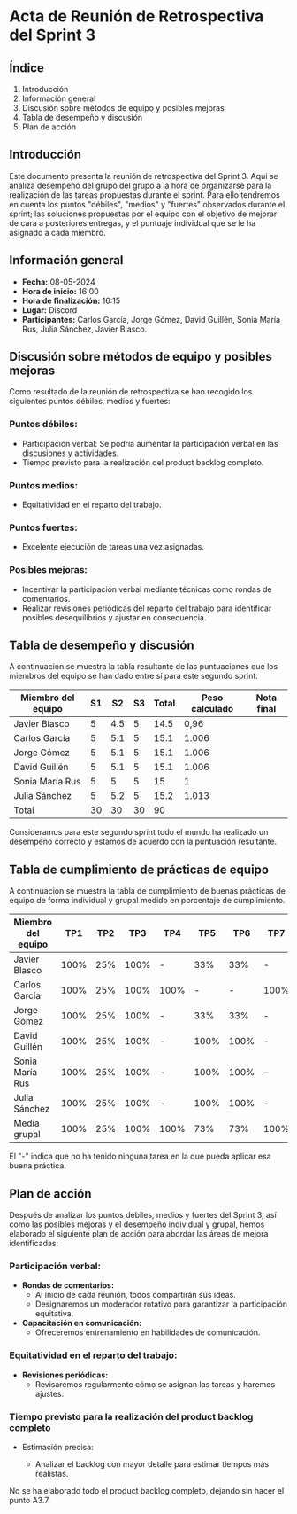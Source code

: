 # Acta de Reunión de Retrospectiva del Sprint 3

## Índice
1. Introducción
2. Información general
3. Discusión sobre métodos de equipo y posibles mejoras
4. Tabla de desempeño y discusión
5. Plan de acción

## Introducción
Este documento presenta la reunión de retrospectiva del Sprint 3. Aqui se analiza desempeño del grupo del grupo a la hora de organizarse para la realización de las tareas propuestas durante el sprint.
Para ello tendremos en cuenta los puntos "débiles", "medios" y "fuertes" observados durante el sprint; las soluciones propuestas por el equipo con el objetivo de mejorar de cara a posteriores entregas, y el puntuaje individual que se le ha asignado a cada miembro.

## Información general
- **Fecha:** 08-05-2024
- **Hora de inicio:** 16:00
- **Hora de finalización:** 16:15
- **Lugar:** Discord
- **Participantes:** Carlos García, Jorge Gómez, David Guillén, Sonia María Rus, Julia Sánchez, Javier Blasco.

## Discusión sobre métodos de equipo y posibles mejoras
Como resultado de la reunión de retrospectiva se han recogido los siguientes puntos débiles, medios y fuertes:

### Puntos débiles:
- Participación verbal: Se podría aumentar la participación verbal en las discusiones y actividades.
- Tiempo previsto para la realización del product backlog completo. 

### Puntos medios:
- Equitatividad en el reparto del trabajo.

### Puntos fuertes:
- Excelente ejecución de tareas una vez asignadas.

### Posibles mejoras:
- Incentivar la participación verbal mediante técnicas como rondas de comentarios.
- Realizar revisiones periódicas del reparto del trabajo para identificar posibles desequilibrios y ajustar en consecuencia.


## Tabla de desempeño y discusión
A continuación se muestra la tabla resultante de las puntuaciones que los miembros del equipo se han dado entre sí para
este segundo sprint.

| Miembro del equipo | S1 | S2  | S3 | Total |  Peso calculado | Nota final
|--------------------|----|-----|----|-------|-----------------|--------------
| Javier Blasco      |  5 | 4.5 |  5 |  14.5  |        0,96        |
| Carlos García      |  5 | 5.1 |  5 |  15.1 |        1.006     |
| Jorge Gómez        |  5 | 5.1 |  5 |  15.1 |        1.006     |
| David Guillén      |  5 | 5.1 |  5 |  15.1 |        1.006     |
| Sonia María Rus    |  5 | 5   |  5 |  15  |        1     |
| Julia Sánchez      |  5 | 5.2 |  5 |  15.2 |        1.013     |
| Total              | 30 | 30  |  30 |   90  |                 |

Consideramos para este segundo sprint todo el mundo ha realizado un desempeño correcto y estamos de acuerdo con la puntuación
resultante.

## Tabla de cumplimiento de prácticas de equipo
A continuación se muestra la tabla de cumplimiento de buenas prácticas de equipo de forma individual y grupal medido en porcentaje de cumplimiento.

| Miembro del equipo |  TP1 |  TP2 |  TP3 |  TP4 |  TP5 |  TP6 |  TP7 |
|--------------------|------|------|------|------|------|------|------|
| Javier Blasco      | 100% |  25% | 100% | - | 33% | 33% | - |
| Carlos García      | 100% |  25% | 100% | 100% | - | - | 100% |
| Jorge Gómez        | 100% |  25% | 100% | - |  33% | 33%  | - |
| David Guillén      | 100% |  25% | 100% | -| 100% | 100% | - |
| Sonia María Rus    | 100% |  25% | 100% | - | 100% | 100% |- |
| Julia Sánchez      | 100% |  25% |   100%  |   -  | 100% | 100% |  -   |
| Media grupal       | 100% |  25% | 100% | 100% | 73%| 73%  | 100% |

El "-" indica que no ha tenido ninguna tarea en la que pueda aplicar esa buena práctica.

## Plan de acción
Después de analizar los puntos débiles, medios y fuertes del Sprint 3, así como las posibles mejoras y el desempeño individual y grupal, hemos elaborado el siguiente plan de acción para abordar las áreas de mejora identificadas:

### Participación verbal:
- **Rondas de comentarios:**
  - Al inicio de cada reunión, todos compartirán sus ideas.
  - Designaremos un moderador rotativo para garantizar la participación equitativa.
- **Capacitación en comunicación:**
  - Ofreceremos entrenamiento en habilidades de comunicación.

### Equitatividad en el reparto del trabajo:
- **Revisiones periódicas:**
  - Revisaremos regularmente cómo se asignan las tareas y haremos ajustes.

### Tiempo previsto para la realización del product backlog completo
 - Estimación precisa:

   - Analizar el backlog con mayor detalle para estimar tiempos más realistas.

   

No se ha elaborado todo el product backlog completo, dejando sin hacer el punto A3.7.